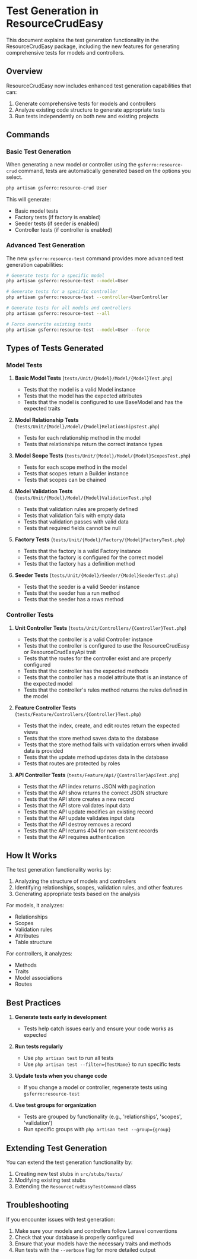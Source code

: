 # Test Generation in ResourceCrudEasy

This document explains the test generation functionality in the ResourceCrudEasy package, including the new features for generating comprehensive tests for models and controllers.

## Overview

ResourceCrudEasy now includes enhanced test generation capabilities that can:

1. Generate comprehensive tests for models and controllers
2. Analyze existing code structure to generate appropriate tests
3. Run tests independently on both new and existing projects

## Commands

### Basic Test Generation

When generating a new model or controller using the `gsferro:resource-crud` command, tests are automatically generated based on the options you select.

```bash
php artisan gsferro:resource-crud User
```

This will generate:
- Basic model tests
- Factory tests (if factory is enabled)
- Seeder tests (if seeder is enabled)
- Controller tests (if controller is enabled)

### Advanced Test Generation

The new `gsferro:resource-test` command provides more advanced test generation capabilities:

```bash
# Generate tests for a specific model
php artisan gsferro:resource-test --model=User

# Generate tests for a specific controller
php artisan gsferro:resource-test --controller=UserController

# Generate tests for all models and controllers
php artisan gsferro:resource-test --all

# Force overwrite existing tests
php artisan gsferro:resource-test --model=User --force
```

## Types of Tests Generated

### Model Tests

1. **Basic Model Tests** (`tests/Unit/{Model}/Model/{Model}Test.php`)
   - Tests that the model is a valid Model instance
   - Tests that the model has the expected attributes
   - Tests that the model is configured to use BaseModel and has the expected traits

2. **Model Relationship Tests** (`tests/Unit/{Model}/Model/{Model}RelationshipsTest.php`)
   - Tests for each relationship method in the model
   - Tests that relationships return the correct instance types

3. **Model Scope Tests** (`tests/Unit/{Model}/Model/{Model}ScopesTest.php`)
   - Tests for each scope method in the model
   - Tests that scopes return a Builder instance
   - Tests that scopes can be chained

4. **Model Validation Tests** (`tests/Unit/{Model}/Model/{Model}ValidationTest.php`)
   - Tests that validation rules are properly defined
   - Tests that validation fails with empty data
   - Tests that validation passes with valid data
   - Tests that required fields cannot be null

5. **Factory Tests** (`tests/Unit/{Model}/Factory/{Model}FactoryTest.php`)
   - Tests that the factory is a valid Factory instance
   - Tests that the factory is configured for the correct model
   - Tests that the factory has a definition method

6. **Seeder Tests** (`tests/Unit/{Model}/Seeder/{Model}SeederTest.php`)
   - Tests that the seeder is a valid Seeder instance
   - Tests that the seeder has a run method
   - Tests that the seeder has a rows method

### Controller Tests

1. **Unit Controller Tests** (`tests/Unit/Controllers/{Controller}Test.php`)
   - Tests that the controller is a valid Controller instance
   - Tests that the controller is configured to use the ResourceCrudEasy or ResourceCrudEasyApi trait
   - Tests that the routes for the controller exist and are properly configured
   - Tests that the controller has the expected methods
   - Tests that the controller has a model attribute that is an instance of the expected model
   - Tests that the controller's rules method returns the rules defined in the model

2. **Feature Controller Tests** (`tests/Feature/Controllers/{Controller}Test.php`)
   - Tests that the index, create, and edit routes return the expected views
   - Tests that the store method saves data to the database
   - Tests that the store method fails with validation errors when invalid data is provided
   - Tests that the update method updates data in the database
   - Tests that routes are protected by roles

3. **API Controller Tests** (`tests/Feature/Api/{Controller}ApiTest.php`)
   - Tests that the API index returns JSON with pagination
   - Tests that the API show returns the correct JSON structure
   - Tests that the API store creates a new record
   - Tests that the API store validates input data
   - Tests that the API update modifies an existing record
   - Tests that the API update validates input data
   - Tests that the API destroy removes a record
   - Tests that the API returns 404 for non-existent records
   - Tests that the API requires authentication

## How It Works

The test generation functionality works by:

1. Analyzing the structure of models and controllers
2. Identifying relationships, scopes, validation rules, and other features
3. Generating appropriate tests based on the analysis

For models, it analyzes:
- Relationships
- Scopes
- Validation rules
- Attributes
- Table structure

For controllers, it analyzes:
- Methods
- Traits
- Model associations
- Routes

## Best Practices

1. **Generate tests early in development**
   - Tests help catch issues early and ensure your code works as expected

2. **Run tests regularly**
   - Use `php artisan test` to run all tests
   - Use `php artisan test --filter={TestName}` to run specific tests

3. **Update tests when you change code**
   - If you change a model or controller, regenerate tests using `gsferro:resource-test`

4. **Use test groups for organization**
   - Tests are grouped by functionality (e.g., 'relationships', 'scopes', 'validation')
   - Run specific groups with `php artisan test --group={group}`

## Extending Test Generation

You can extend the test generation functionality by:

1. Creating new test stubs in `src/stubs/tests/`
2. Modifying existing test stubs
3. Extending the `ResourceCrudEasyTestCommand` class

## Troubleshooting

If you encounter issues with test generation:

1. Make sure your models and controllers follow Laravel conventions
2. Check that your database is properly configured
3. Ensure that your models have the necessary traits and methods
4. Run tests with the `--verbose` flag for more detailed output